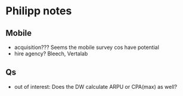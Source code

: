 # Philipp notes

## Mobile
* acquisition??? Seems the mobile survey cos have potential
* hire agency? Bleech, Vertalab

## Qs
* out of interest: Does the DW calculate ARPU or CPA(max) as well?
